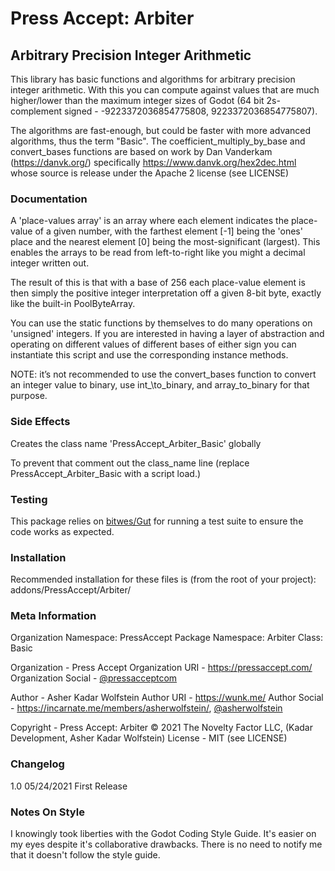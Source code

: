 # Press Accept: Arbiter
## Arbitrary Precision Integer Arithmetic

This library has basic functions and algorithms for arbitrary precision integer arithmetic. With this you can compute against values that are much higher/lower than the maximum integer sizes of Godot (64 bit 2s-complement signed - -9223372036854775808, 9223372036854775807).

The algorithms are fast-enough, but could be faster with more advanced algorithms, thus the term "Basic". The coefficient\_multiply\_by\_base and convert\_bases functions are based on work by Dan Vanderkam (https://danvk.org/) specifically https://www.danvk.org/hex2dec.html whose source is release under the Apache 2 license (see LICENSE)

### Documentation

A 'place-values array' is an array where each element indicates the place-value of a given number, with the farthest element [-1] being the 'ones' place and the nearest element [0] being the most-significant (largest). This enables the arrays to be read from left-to-right like you might a decimal integer written out.

The result of this is that with a base of 256 each place-value element is then simply the positive integer interpretation off a given 8-bit byte, exactly like the built-in PoolByteArray.

You can use the static functions by themselves to do many operations on 'unsigned' integers. If you are interested in having a layer of abstraction and operating on different values of different bases of either sign you can instantiate this script and use the corresponding instance methods.

NOTE: it’s not recommended to use the convert\_bases function to convert an integer value to binary, use int\_\to\_binary, and array\_to\_binary for that purpose.

### Side Effects

Creates the class name 'PressAccept\_Arbiter\_Basic' globally

To prevent that comment out the class\_name line (replace PressAccept\_Arbiter\_Basic with a script load.)

### Testing

This package relies on [bitwes/Gut](https://github.com/bitwes/Gut/) for running a test suite to ensure the code works as expected.

### Installation

Recommended installation for these files is (from the root of your project): addons/PressAccept/Arbiter/

### Meta Information

Organization Namespace: PressAccept
Package Namespace: Arbiter
Class: Basic

Organization - Press Accept
Organization URI - https://pressaccept.com/
Organization Social - [@pressacceptcom](https://twitter.com/pressacceptcom)

Author - Asher Kadar Wolfstein
Author URI - https://wunk.me/
Author Social - https://incarnate.me/members/asherwolfstein/, [@asherwolfstein](https://twitter.com/asherwolfstein)

Copyright - Press Accept: Arbiter © 2021 The Novelty Factor LLC, (Kadar Development, Asher Kadar Wolfstein)
License - MIT (see LICENSE)

### Changelog

1.0 05/24/2021 First Release

### Notes On Style

I knowingly took liberties with the Godot Coding Style Guide. It's easier on my eyes despite it's collaborative drawbacks. There is no need to notify me that it doesn't follow the style guide.